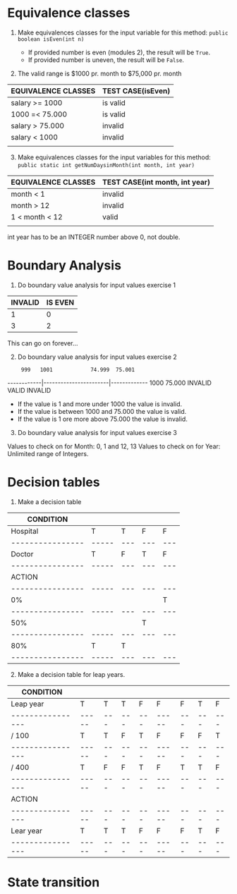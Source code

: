 # Equivalence classes

1. Make equivalences classes for the input variable for this method:
    `public boolean isEven(int n)`
    * If provided number is even (modules 2), the result will be `True`.
    * If provided number is uneven, the result will be `False`.

2. The valid range is $1000 pr. month to $75,000 pr. month

| EQUIVALENCE CLASSES       | TEST CASE(isEven)     |
|---------------------------|-----------------------|
|salary >= 1000             |      is valid         |
|1000 =< 75.000             |      is valid         |
|salary > 75.000            |      invalid          |
|salary < 1000              |      invalid          |
|                           |                       |

3. Make equivalences classes for the input variables for this method:
    `public static int getNumDaysinMonth(int month, int year)`

| EQUIVALENCE CLASSES       | TEST CASE(int month, int year) |
|---------------------------|--------------------------------|
|month < 1                  |      invalid                   |
|month > 12                 |      invalid                   |
|1 < month  < 12            |      valid                     |
|                           |                                |

int year has to be an INTEGER number above 0, not double.


# Boundary Analysis

1. Do boundary value analysis for input values exercise 1

| INVALID      | IS EVEN     |
|--------------|-------------|
|      1       |     0       |
|      3       |     2       |

This can go on forever...

2. Do boundary value analysis for input values exercise 2


        999   1001            74.999  75.001
------------|-----------------------|-------------
           1000                   75.000
  INVALID            VALID              INVALID

* If the value is 1 and more under 1000 the value is invalid.
* If the value is between 1000 and 75.000 the value is valid.
* If the value is 1 ore more above 75.000 the value is invalid.

3. Do boundary value analysis for input values exercise 3

Values to check on for Month: 0, 1 and 12, 13
Values to check on for Year: Unlimited range of Integers.

# Decision tables

1. Make a decision table

| CONDITION      |     |   |   |   |
|----------------|-----|---|---|---|
| Hospital       |  T  | T | F | F |
|----------------|-----|---|---|---|
| Doctor         |  T  | F | T | F |
|----------------|-----|---|---|---|
| ACTION         |     |   |   |   |
|----------------|-----|---|---|---|
| 0%             |     |   |   | T |
|----------------|-----|---|---|---|
| 50%            |     |   | T |   |
|----------------|-----|---|---|---|
| 80%            |  T  | T |   |   |
|----------------|-----|---|---|---|

2. Make a decision table for leap years.

| CONDITION      |     |   |   |   |     |   |   |   |
|----------------|-----|---|---|---|-----|---|---|---|
|Leap year       |  T  | T | T | F |  F  | F | T | F |
|----------------|-----|---|---|---|-----|---|---|---|
| / 100          |  T  | T | F | T |  F  | F | F | T |
|----------------|-----|---|---|---|-----|---|---|---|
| / 400          |  T  | F | F | T |  F  | T | T | F |
|----------------|-----|---|---|---|-----|---|---|---|
| ACTION         |     |   |   |   |     |   |   |   |
|----------------|-----|---|---|---|-----|---|---|---|
| Lear year      |  T  | T | T | F |  F  | F | T | F |
|----------------|-----|---|---|---|-----|---|---|---|


# State transition

